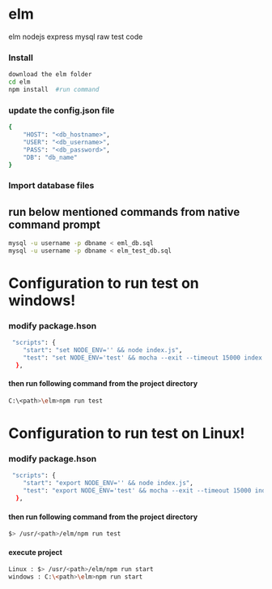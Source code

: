 # elm

elm nodejs express mysql raw test code

### Install
```sh
download the elm folder
cd elm
npm install  #run command
```
### update the config.json file
```sh
{
	"HOST": "<db_hostname>",
	"USER": "<db_username>",
	"PASS": "<db_password>",
	"DB": "db_name"
}
```

### Import database files
## run below mentioned commands from native command prompt
```sh
mysql -u username -p dbname < eml_db.sql
mysql -u username -p dbname < elm_test_db.sql
```

# Configuration to run test on windows!
### modify package.hson 
```sh
 "scripts": {
    "start": "set NODE_ENV='' && node index.js",
    "test": "set NODE_ENV='test' && mocha --exit --timeout 15000 index.test.js"
  },
```
#### then run following command from the project directory
```sh
C:\<path>\elm>npm run test
```

# Configuration to run test on Linux!
### modify package.hson 
```sh
 "scripts": {
    "start": "export NODE_ENV='' && node index.js",
    "test": "export NODE_ENV='test' && mocha --exit --timeout 15000 index.test.js"
  },
```
#### then run following command from the project directory
```sh
$> /usr/<path>/elm/npm run test
```

#### execute project
```sh
Linux : $> /usr/<path>/elm/npm run start
windows : C:\<path>\elm>npm run start
```